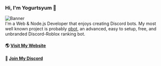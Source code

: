 ### Hi, I'm Yogurtsyum 👋
![Banner](https://i.gyazo.com/48c90e5e9d837a057bff8c7f1d4b1043.png)  
I'm a Web & Node.js Developer that enjoys creating Discord bots. My most well known project is probably [qbot](https://github.com/yogurtsyum/qbot), an advanced, easy to setup, free, and unbranded Discord-Roblox ranking bot.

#### 🌎 [Visit My Website](https://lengo.dev)
#### 💬 [Join My Discord](https://lengo.dev/discord)
